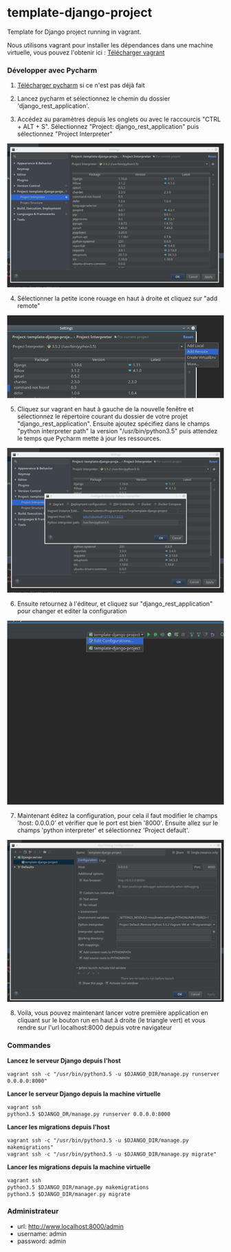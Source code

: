 # template-django-project
Template for Django project running in vagrant.

Nous utilisons vagrant pour installer les dépendances dans une machine virtuelle,
vous pouvez l'obtenir ici : [Télécharger vagrant](https://www.vagrantup.com/downloads.html)

### Développer avec Pycharm

1. [Télécharger pycharm](https://www.jetbrains.com/pycharm/download) si ce n'est pas déjà fait

2. Lancez pycharm et sélectionnez le chemin du dossier 'django_rest_application'.

3. Accédez au paramètres depuis les onglets ou avec le raccourcis "CTRL + ALT + S". Sélectionnez "Project: django_rest_application" puis sélectionnez "Project Interpreter"

![Etape 3](ressources_readme/pycharm1.png)

4. Sélectionner la petite icone rouage en haut à droite et cliquez sur "add remote"

![Etape 4](ressources_readme/pycharm2.png)

5. Cliquez sur vagrant en haut à gauche de la nouvelle fenêtre et sélectionnez le répertoire courant du dossier de votre projet "django_rest_application". Ensuite ajoutez spécifiez dans le champs "python interpreter path" la version "/usr/bin/python3.5" puis attendez le temps que Pycharm mette à jour les ressources.

![Etape 5](ressources_readme/pycharm3.png)

6. Ensuite retournez à l'éditeur, et cliquez sur "django_rest_application" pour changer et editer la configuration

![Etape 6](ressources_readme/pycharm4.png)

7. Maintenant éditez la configuration, pour cela il faut modifier le champs 'host: 0.0.0.0' et vérifier que le port est bien '8000'. Ensuite allez sur le champs 'python interpreter' et sélectionnez 'Project default'.

![Etape 7](ressources_readme/pycharm5.png)

8. Voila, vous pouvez maintenant lancer votre première application en cliquant sur le bouton run en haut à droite (le triangle vert) et vous rendre sur l'url localhost:8000 depuis votre navigateur

### Commandes

**Lancez le serveur Django depuis l'host**
```
vagrant ssh -c "/usr/bin/python3.5 -u $DJANGO_DIR/manage.py runserver 0.0.0.0:8000"
```

**Lancer le serveur Django depuis la machine virtuelle**
```
vagrant ssh
python3.5 $DJANGO_DR/manage.py runserver 0.0.0.0:8000
```

**Lancer les migrations depuis l'host**
```
vagrant ssh -c "/usr/bin/python3.5 -u $DJANGO_DIR/manage.py makemigrations"
vagrant ssh -c "/usr/bin/python3.5 -u $DJANGO_DIR/manage.py migrate"
```

**Lancer les migrations depuis la machine virtuelle**
```
vagrant ssh
python3.5 $DJANGO_DIR/manage.py makemigrations
python3.5 $DJANGO_DIR/manager.py migrate
```

### Administrateur

* url: http://www.localhost:8000/admin
* username: admin
* password: admin
